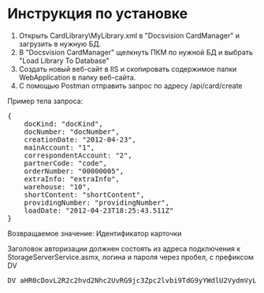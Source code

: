 # Инструкция по установке
1. Открыть CardLibrary\MyLibrary.xml в "Docsvision CardManager" и загрузить в нужную БД.
2. В "Docsvision CardManager" щелкнуть ПКМ по нужной БД и выбрать "Load Library To Database"
3. Создать новый веб-сайт в IIS и скопировать содержимое папки WebApplication в папку веб-сайта.
4. С помощью  Postman отправить запрос по адресу /api/card/create

Пример тела запроса:
<pre>{
    docKind: "docKind",
    docNumber: "docNumber",
    creationDate: "2012-04-23",
    mainAccount: "1",
    correspondentAccount: "2",
    partnerCode: "code",
    orderNumber: "00000005",
    extraInfo: "extraInfo",
    warehouse: "10",
    shortContent: "shortContent",
    providingNumber: "providingNumber",
    loadDate: "2012-04-23T18:25:43.511Z"
}</pre>
Возвращаемое значение: Идентификатор карточки

Заголовок авторизации должнен состоять из адреса подключения к StorageServerService.asmx, логина и пароля через пробел, с префиксом DV

<pre>DV aHR0cDovL2R2c2hvd2Nhc2UvRG9jc3Zpc2lvbi9TdG9yYWdlU2VydmVyL1N0b3JhZ2VTZXJ2ZXJTZXJ2aWNlLmFzbXggYWRtaW5pc3RyYXRvciBwYXNzd29yZA==</pre>